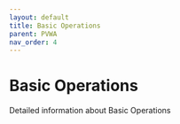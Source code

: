 ```yaml
---
layout: default
title: Basic Operations
parent: PVWA
nav_order: 4
---
```

# Basic Operations

Detailed information about Basic Operations